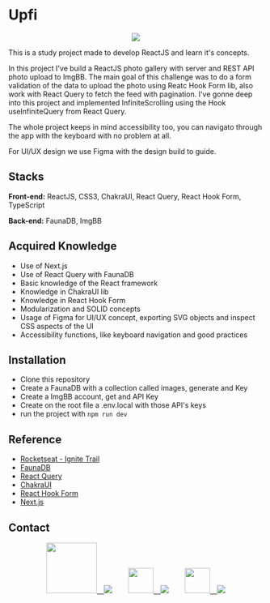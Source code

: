 # Upfi

<p align="center">
 <img src="https://user-images.githubusercontent.com/60658855/186309826-765e2bbb-05b2-4e77-9044-86baaa798f29.gif" align="center"/>
</p>

This is a study project made to develop ReactJS and learn it's concepts.

In this project I've build a ReactJS photo gallery with server and REST API photo upload to ImgBB. The main goal of this challenge was to do a form validation of the 
data to upload the photo using Reatc Hook Form lib, also work with React Query to fetch the feed with pagination. I've gonne deep into this project and implemented
InfiniteScrolling using the Hook useInfiniteQuery from React Query.

The whole project keeps in mind accessibility too, you can navigato through the app with the keyboard with no problem at all.

For UI/UX design we use Figma with the design build to guide.


## Stacks

**Front-end:** ReactJS, CSS3, ChakraUI, React Query, React Hook Form, TypeScript

**Back-end:** FaunaDB, ImgBB

## Acquired Knowledge

- Use of Next.js
- Use of React Query with FaunaDB
- Basic knowledge of the React framework 
- Knowledge in ChakraUI lib
- Knowledge in React Hook Form
- Modularization and SOLID concepts
- Usage of Figma for UI/UX concept, exporting SVG objects and inspect CSS aspects of the UI
- Accessibility functions, like keyboard navigation and good practices

## Installation

- Clone this repository
- Create a FaunaDB with a collection called images, generate and Key
- Create a ImgBB account, get and API Key
- Create on the root file a .env.local with those API's keys
- run the project with `npm run dev`

## Reference

 - [Rocketseat - Ignite Trail](https://www.rocketseat.com.br/ignite)
 - [FaunaDB](https://www.framer.com/docs/)
 - [React Query](https://tanstack.com/query/v4/docs/overview)
 - [ChakraUI](https://chakra-ui.com)
 - [React Hook Form](https://react-hook-form.com/get-started)
 - [Next.js](https://nextjs.org/docs/getting-started)


## Contact
<div align="center">
<a href="www.fiverr.com/rafelis"><img src="https://user-images.githubusercontent.com/60658855/173694257-fb708c62-1ea4-4cac-8e4b-a4a9fd0f327d.svg" width=100/>&emsp;<img src="https://img.shields.io/badge/Fiverr-gree"/></a>&emsp;&emsp;
<a href="mailto:rafaelheros80@gmail.com"><img src="https://user-images.githubusercontent.com/60658855/173694529-46008a39-4803-4062-abea-62cc75fbfbe6.svg" width=50/>&emsp;<img src="https://img.shields.io/badge/Gmail-red"/></a>&emsp;&emsp;
<a href="https://www.linkedin.com/in/rafael-heros-almeida-4bbb2915b"><img src="https://user-images.githubusercontent.com/60658855/173696050-8e9fd0b4-0834-42e4-bc2c-20c88b718354.png" width=50/>&emsp;<img src="https://img.shields.io/badge/LinkedIn-016FAA""/></a>
</div>

